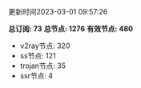 更新时间2023-03-01 09:57:26

**总订阅: 73**
**总节点: 1276**
**有效节点: 480**
- v2ray节点: 320
- ss节点: 121
- trojan节点: 35
- ssr节点: 4
